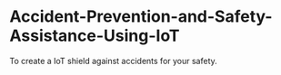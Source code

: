 # Accident-Prevention-and-Safety-Assistance-Using-IoT
To create a IoT shield against accidents for your safety.
